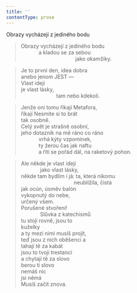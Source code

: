 ```yaml
---
title: ''
contentType: prose
---
```


Obrazy vycházejí z jediného bodu

> Obrazy vycházejí z jediného bodu  
>             a kladou se za sebou  
>                                      jako okamžiky.

> Je to první den, idea dobra  
> anebo jenom JEST —  
> Vlast idejí  
> je vlast lásky,  
>                         tam nebo kdekoli.

> Jenže oni tomu říkají Metafora,  
> říkají Nesmíte si to brát  
> tak osobně.  
> Celý svět je strašně osobní,  
> jeho dotazník na mě ráno co ráno  
>             vrhá kýty vzpomínek,  
>             ty žerou čas jak naftu  
>             a řítí se pořád dál, na raketový pohon.

> Ale někde je vlast idejí  
>              jako vlast lásky,  
> někde tam bydlím i já: ta, která nikomu  
>                                     neublížila, čistá  
> jak ocún, úsměv balón  
> vykopnutý do nebe,  
> určený všem.  
> Porušené stvoření!  
>              Slůvka z katechismů  
> tu stojí rovně, jsou to  
> kuželky  
> a ty mezi nimi musíš projít,  
> teď jsou z nich oběšenci a  
> tahají tě za kabát  
> jsou to tvoji trestanci  
> a chytají tě za slovo  
> berou ti slovo  
> nemáš nic  
> jsi němá  
> Musíš začít znova.
